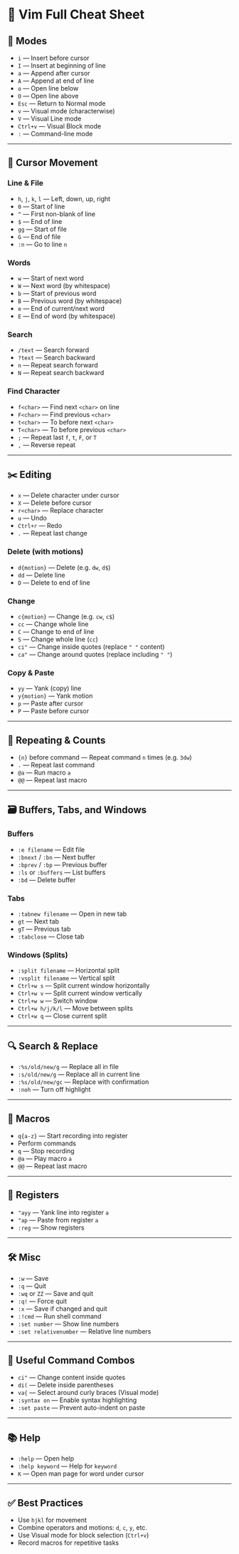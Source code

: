 # 📝 Vim Full Cheat Sheet

## 🧭 Modes
- `i` — Insert before cursor
- `I` — Insert at beginning of line
- `a` — Append after cursor
- `A` — Append at end of line
- `o` — Open line below
- `O` — Open line above
- `Esc` — Return to Normal mode
- `v` — Visual mode (characterwise)
- `V` — Visual Line mode
- `Ctrl+v` — Visual Block mode
- `:` — Command-line mode

---

## 🎯 Cursor Movement
### Line & File
- `h`, `j`, `k`, `l` — Left, down, up, right
- `0` — Start of line
- `^` — First non-blank of line
- `$` — End of line
- `gg` — Start of file
- `G` — End of file
- `:n` — Go to line `n`

### Words
- `w` — Start of next word
- `W` — Next word (by whitespace)
- `b` — Start of previous word
- `B` — Previous word (by whitespace)
- `e` — End of current/next word
- `E` — End of word (by whitespace)

### Search
- `/text` — Search forward
- `?text` — Search backward
- `n` — Repeat search forward
- `N` — Repeat search backward

### Find Character
- `f<char>` — Find next `<char>` on line
- `F<char>` — Find previous `<char>`
- `t<char>` — To before next `<char>`
- `T<char>` — To before previous `<char>`
- `;` — Repeat last `f`, `t`, `F`, or `T`
- `,` — Reverse repeat

---

## ✂️ Editing
- `x` — Delete character under cursor
- `X` — Delete before cursor
- `r<char>` — Replace character
- `u` — Undo
- `Ctrl+r` — Redo
- `.` — Repeat last change

### Delete (with motions)
- `d{motion}` — Delete (e.g. `dw`, `d$`)
- `dd` — Delete line
- `D` — Delete to end of line

### Change
- `c{motion}` — Change (e.g. `cw`, `c$`)
- `cc` — Change whole line
- `C` — Change to end of line
- `S` — Change whole line (`cc`)
- `ci"` — Change inside quotes (replace `" "` content)
- `ca"` — Change around quotes (replace including `" "`)

### Copy & Paste
- `yy` — Yank (copy) line
- `y{motion}` — Yank motion
- `p` — Paste after cursor
- `P` — Paste before cursor

---

## 🔁 Repeating & Counts
- `{n}` before command — Repeat command `n` times (e.g. `3dw`)
- `.` — Repeat last command
- `@a` — Run macro `a`
- `@@` — Repeat last macro

---

## 🗃️ Buffers, Tabs, and Windows
### Buffers
- `:e filename` — Edit file
- `:bnext` / `:bn` — Next buffer
- `:bprev` / `:bp` — Previous buffer
- `:ls` or `:buffers` — List buffers
- `:bd` — Delete buffer

### Tabs
- `:tabnew filename` — Open in new tab
- `gt` — Next tab
- `gT` — Previous tab
- `:tabclose` — Close tab

### Windows (Splits)
- `:split filename` — Horizontal split
- `:vsplit filename` — Vertical split
- `Ctrl+w s` — Split current window horizontally
- `Ctrl+w v` — Split current window vertically
- `Ctrl+w w` — Switch window
- `Ctrl+w h/j/k/l` — Move between splits
- `Ctrl+w q` — Close current split

---

## 🔍 Search & Replace
- `:%s/old/new/g` — Replace all in file
- `:s/old/new/g` — Replace all in current line
- `:%s/old/new/gc` — Replace with confirmation
- `:noh` — Turn off highlight

---

## 🧠 Macros
- `q{a-z}` — Start recording into register
- Perform commands
- `q` — Stop recording
- `@a` — Play macro `a`
- `@@` — Repeat last macro

---

## 🔐 Registers
- `"ayy` — Yank line into register `a`
- `"ap` — Paste from register `a`
- `:reg` — Show registers

---

## 🛠️ Misc
- `:w` — Save
- `:q` — Quit
- `:wq` or `ZZ` — Save and quit
- `:q!` — Force quit
- `:x` — Save if changed and quit
- `:!cmd` — Run shell command
- `:set number` — Show line numbers
- `:set relativenumber` — Relative line numbers

---

## 🏁 Useful Command Combos
- `ci"` — Change content inside quotes
- `di(` — Delete inside parentheses
- `va{` — Select around curly braces (Visual mode)
- `:syntax on` — Enable syntax highlighting
- `:set paste` — Prevent auto-indent on paste

---

## 📚 Help
- `:help` — Open help
- `:help keyword` — Help for `keyword`
- `K` — Open man page for word under cursor

---

## ✅ Best Practices
- Use `hjkl` for movement
- Combine operators and motions: `d`, `c`, `y`, etc.
- Use Visual mode for block selection (`Ctrl+v`)
- Record macros for repetitive tasks

